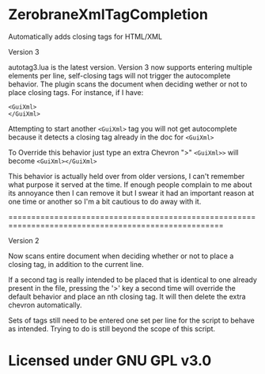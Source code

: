 # ZerobraneXmlTagCompletion
Automatically adds closing tags for HTML/XML

Version 3

autotag3.lua is the latest version. Version 3 now supports entering multiple elements per line, self-closing tags will not trigger the autocomplete behavior. The plugin scans the document when deciding wether or not to place closing tags. For instance, if I have:

```
<GuiXml>
</GuiXml>
```
Attempting to start another ` <GuiXml> ` tag you will not get autocomplete because it detects a closing tag already in the doc for ` <GuiXml> `

To Override this behavior just type an extra Chevron ">" ` <GuiXml>> ` will become ` <GuiXml></GuiXml> `

This behavior is actually held over from older versions, I can't remember what purpose it served at the time. If enough people complain to me about its annoyance then I can remove it but I swear it had an important reason at one time or another so I'm a bit cautious to do away with it.

=====================================================================================================

Version 2

Now scans entire document when deciding whether or not to place a closing tag, in addition to the current line.

If a second tag is really intended to be placed that is identical to one already present in the file, pressing the '>' key a second time will override the default behavior and place an nth closing tag. It will then delete the extra chevron automatically.

Sets of tags still need to be entered one set per line for the script to behave as intended. Trying to do <tag1><tag2></tag2></tag1> is still beyond the scope of this script.


# Licensed under GNU GPL v3.0
